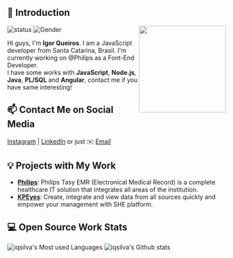 ## 👋 Introduction

<img align='right' src='https://user-images.githubusercontent.com/5713670/87202985-820dcb80-c2b6-11ea-9f56-7ec461c497c3.gif' width='200"'>

![status](https://img.shields.io/badge/status-up-brightgreen) ![Gender](https://img.shields.io/badge/gender-%F0%9F%A4%B5-lightgrey)

Hi guys, I'm **Igor Queiros**. I am a JavaScript developer from Santa Catarina, Brasil. I'm currently working on @Philips as a Font-End Developer.  
I have some works with **JavaScript**, **Node.js**, **Java**, **PL/SQL** and **Angular**, contact me if you have same interesting!

## 📫 Contact Me on Social Media

[Instagram][0] | [LinkedIn][1] or just ✉️ [Email](mailto:igor.queiros@outlook.com)

## 💡 Projects with My Work

- [**Philips**](https://www.philips.com.br/): Philips Tasy EMR (Electronical Medical Record) is a complete healthcare IT solution that integrates all areas of the institution.
- [**KPEyes**](https://www.kpeyes.com.br/): Create, integrate and view data from all sources quickly and empower your management with SHE platform.

## 💻 Open Source Work Stats

![iqsilva's Most used Languages](https://github-readme-stats.vercel.app/api/top-langs/?username=iqsilva&theme=dark)
![iqsilva's Github stats](https://github-readme-stats.vercel.app/api?username=iqsilva&show_icons=true&theme=dark)

<!--
**iqsilva/iqsilva** is a ✨ _special_ ✨ repository because its `README.md` (this file) appears on your GitHub profile.
-->
[0]: https://www.instagram.com/igor_queiros/
[1]: https://www.linkedin.com/in/igorqueiros/
